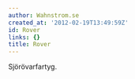 ```yaml
---
author: Wahnstrom.se
created_at: '2012-02-19T13:49:59Z'
id: Rover
links: {}
title: Rover
---
```


Sjörövarfartyg.